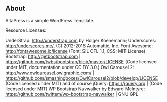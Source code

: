 ## About

AltaPress is a simple WordPress Template.

Resource Licenses:

UnderStrap: http://understrap.com by Holger Koenemann;
Underscores: http://underscores.me/, (C) 2012-2016 Automattic, Inc.
Font Awesome: http://fontawesome.io/license (Font: SIL OFL 1.1, CSS: MIT License)
Bootstrap: http://getbootstrap.com | https://github.com/twbs/bootstrap/blob/master/LICENSE (Code licensed under MIT, documentation under CC BY 3.0.)
Owl Carousel 2: http://www.owlcarousel.owlgraphic.com/ | https://github.com/smashingboxes/OwlCarousel2/blob/develop/LICENSE (Code licensed under MIT)
and of course
jQuery: https://jquery.org | (Code licensed under MIT)
WP Bootstrap Navwalker by Edward McIntyre: https://github.com/twittem/wp-bootstrap-navwalker | GNU GPL
